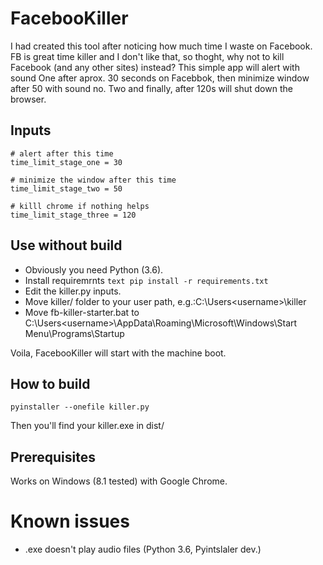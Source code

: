 # FacebooKiller

I had created this tool after noticing how much time I waste on Facebook. FB is great time killer and I don't like that, so thoght, why not to kill Facebook (and any other sites) instead? This simple app will alert with sound One after aprox. 30 seconds on Facebbok, then minimize window after 50 with sound no. Two and finally, after 120s will shut down the browser.

## Inputs

```text
# alert after this time
time_limit_stage_one = 30

# minimize the window after this time
time_limit_stage_two = 50

# killl chrome if nothing helps
time_limit_stage_three = 120
```

## Use without build

* Obviously you need Python (3.6).
* Install requiremrnts ```text pip install -r requirements.txt```
* Edit the killer.py inputs.
* Move killer/ folder to your user path, e.g.:C:\Users\<username>\killer
* Move fb-killer-starter.bat to C:\Users\<username>\AppData\Roaming\Microsoft\Windows\Start Menu\Programs\Startup

Voila, FacebooKiller will start with the machine boot.

## How to build

```text
pyinstaller --onefile killer.py
```

Then you'll find your killer.exe in dist/

## Prerequisites

Works on Windows (8.1 tested) with Google Chrome.

# Known issues

* .exe doesn't play audio files (Python 3.6, Pyintslaler dev.)

